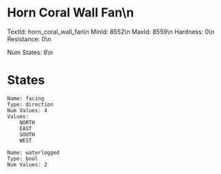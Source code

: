 # Horn Coral Wall Fan\n
TextId: horn_coral_wall_fan\n
MinId: 8552\n
MaxId: 8559\n
Hardness: 0\n
Resistance: 0\n

Num States: 8\n
# States
```
Name: facing
Type: direction
Num Values: 4
Values:
    NORTH
    EAST
    SOUTH
    WEST

Name: waterlogged
Type: bool
Num Values: 2
```